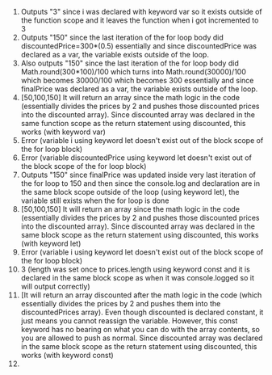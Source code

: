1. Outputs "3" since i was declared with keyword var so it exists outside of the function scope and it leaves the function when i got incremented to 3
2. Outputs "150" since the last iteration of the for loop body did discountedPrice=300*(0.5) essentially and since discountedPrice was declared as a var, the variable exists outside of the loop.
3.  Also outputs "150" since the last iteration of the for loop body did Math.round(300*100)/100 which turns into Math.round(30000)/100 which becomes 30000/100 which becomes 300 essentially and since finalPrice was declared as a var, the variable exists outside of the loop.
4.  [50,100,150] It will return an array since the math logic in the code (essentially divides the prices by 2 and pushes those discounted prices into the discounted array). Since discounted array was declared in the same function scope as the return statement using discounted, this works (with keyword var) 
5.  Error (variable i using keyword let doesn't exist out of the block scope of the for loop block)
6.  Error (variable discountedPrice using keyword let doesn't exist out of the block scope of the for loop block)
7.  Outputs "150" since finalPrice was updated inside very last iteration of the for loop to 150 and then since the console.log and declaration are in the same block scope outside of the loop (using keyword let), the variable still exists when the for loop is done
8.  [50,100,150] It will return an array since the math logic in the code (essentially divides the prices by 2 and pushes those discounted prices into the discounted array). Since discounted array was declared in the same block scope as the return statement using discounted, this works (with keyword let) 
9.  Error (variable i using keyword let doesn't exist out of the block scope of the for loop block)
10. 3 (length was set once to prices.length using keyword const and it is declared in the same block scope as when it was console.logged so it will output correctly)
11. [It will return an array discounted after the math logic in the code (which essentially divides the prices by 2 and pushes them into the discountedPrices array). Even though discounted is declared constant, it just means you cannot reassign the variable. However, this const keyword has no bearing on what you can do with the array contents, so you are allowed to push as normal. Since discounted array was declared in the same block scope as the return statement using discounted, this works (with keyword const) 
12. 